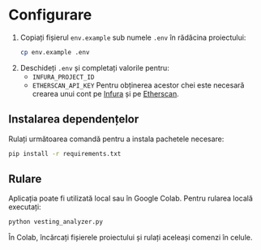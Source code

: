 # Configurare

1. Copiați fișierul `env.example` sub numele `.env` în rădăcina proiectului:
   ```bash
   cp env.example .env
   ```
2. Deschideți `.env` și completați valorile pentru:
   - `INFURA_PROJECT_ID`
   - `ETHERSCAN_API_KEY`
   Pentru obținerea acestor chei este necesară crearea unui cont pe [Infura](https://infura.io/) și pe [Etherscan](https://etherscan.io/).

## Instalarea dependențelor

Rulați următoarea comandă pentru a instala pachetele necesare:
```bash
pip install -r requirements.txt
```

## Rulare

Aplicația poate fi utilizată local sau în Google Colab. Pentru rularea locală executați:
```bash
python vesting_analyzer.py
```
În Colab, încărcați fișierele proiectului și rulați aceleași comenzi în celule.

